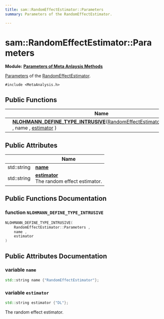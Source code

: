 ```yaml
---
title: sam::RandomEffectEstimator::Parameters
summary: Parameters of the RandomEffectEstimator.  

---
```


# sam::RandomEffectEstimator::Parameters


**Module:** **[Parameters of Meta Anlaysis Methods](/doxygen/Modules/group___meta_analysis_parameters/)**

[Parameters]() of the [RandomEffectEstimator](/doxygen/Classes/classsam_1_1_random_effect_estimator/). 

`#include <MetaAnalysis.h>`













## Public Functions

|                | Name           |
| -------------- | -------------- |
|  | **[NLOHMANN_DEFINE_TYPE_INTRUSIVE](/doxygen/Classes/structsam_1_1_random_effect_estimator_1_1_parameters/#function-nlohmann_define_type_intrusive)**([RandomEffectEstimator::Parameters](/doxygen/Classes/structsam_1_1_random_effect_estimator_1_1_parameters/) , name , [estimator](/doxygen/Classes/structsam_1_1_random_effect_estimator_1_1_parameters/#variable-estimator) )  |


## Public Attributes

|                | Name           |
| -------------- | -------------- |
| std::string | **[name](/doxygen/Classes/structsam_1_1_random_effect_estimator_1_1_parameters/#variable-name)**  |
| std::string | **[estimator](/doxygen/Classes/structsam_1_1_random_effect_estimator_1_1_parameters/#variable-estimator)** <br>The random effect estimator.  |














## Public Functions Documentation

### function `NLOHMANN_DEFINE_TYPE_INTRUSIVE`

```cpp
NLOHMANN_DEFINE_TYPE_INTRUSIVE(
    RandomEffectEstimator::Parameters ,
    name ,
    estimator 
)
```































## Public Attributes Documentation

### variable `name`

```cpp
std::string name {"RandomEffectEstimator"};
```





























### variable `estimator`

```cpp
std::string estimator {"DL"};
```

The random effect estimator. 
































